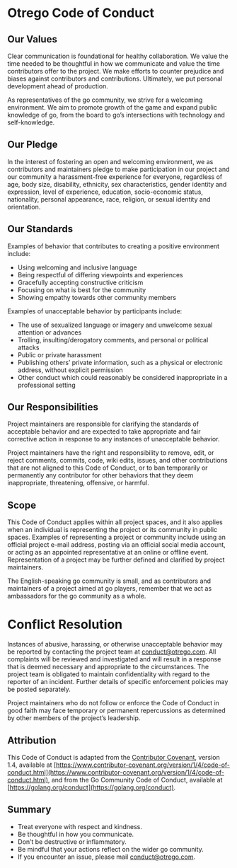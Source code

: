 
# Otrego Code of Conduct

## Our Values

Clear communication is foundational for healthy collaboration. We value the time needed to be thoughtful in how we communicate and value the time contributors offer to the project. We make efforts to counter prejudice and biases against contributors and contributions. Ultimately, we put personal development ahead of production.

As representatives of the go community, we strive for a welcoming environment. We aim to promote growth of the game and expand public knowledge of go, from the board to go’s intersections with technology and self-knowledge.

## Our Pledge

In the interest of fostering an open and welcoming environment, we as contributors and maintainers pledge to make participation in our project and our community a harassment-free experience for everyone, regardless of age, body size, disability, ethnicity, sex characteristics, gender identity and expression, level of experience, education, socio-economic status, nationality, personal appearance, race, religion, or sexual identity and orientation.

## Our Standards

Examples of behavior that contributes to creating a positive environment include:

-   Using welcoming and inclusive language
-   Being respectful of differing viewpoints and experiences
-   Gracefully accepting constructive criticism
-   Focusing on what is best for the community
-   Showing empathy towards other community members
    

Examples of unacceptable behavior by participants include:

-   The use of sexualized language or imagery and unwelcome sexual attention or advances
-   Trolling, insulting/derogatory comments, and personal or political attacks
-   Public or private harassment
-   Publishing others’ private information, such as a physical or electronic address, without explicit permission
-   Other conduct which could reasonably be considered inappropriate in a professional setting

## Our Responsibilities

Project maintainers are responsible for clarifying the standards of acceptable behavior and are expected to take appropriate and fair corrective action in response to any instances of unacceptable behavior.

Project maintainers have the right and responsibility to remove, edit, or reject comments, commits, code, wiki edits, issues, and other contributions that are not aligned to this Code of Conduct, or to ban temporarily or permanently any contributor for other behaviors that they deem inappropriate, threatening, offensive, or harmful.


## Scope

This Code of Conduct applies within all project spaces, and it also applies when an individual is representing the project or its community in public spaces. Examples of representing a project or community include using an official project e-mail address, posting via an official social media account, or acting as an appointed representative at an online or offline event. Representation of a project may be further defined and clarified by project maintainers.

The English-speaking go community is small, and as contributors and maintainers of a project aimed at go players, remember that we act as ambassadors for the go community as a whole.

# Conflict Resolution

Instances of abusive, harassing, or otherwise unacceptable behavior may be reported by contacting the project team at conduct@otrego.com. All complaints will be reviewed and investigated and will result in a response that is deemed necessary and appropriate to the circumstances. The project team is obligated to maintain confidentiality with regard to the reporter of an incident. Further details of specific enforcement policies may be posted separately.

Project maintainers who do not follow or enforce the Code of Conduct in good faith may face temporary or permanent repercussions as determined by other members of the project’s leadership.

## Attribution

This Code of Conduct is adapted from the [Contributor Covenant](https://www.contributor-covenant.org/), version 1.4, available at [https://www.contributor-covenant.org/version/1/4/code-of-conduct.html](https://www.contributor-covenant.org/version/1/4/code-of-conduct.html), and from the Go Community Code of Conduct, available at [https://golang.org/conduct](https://golang.org/conduct).

## Summary

-   Treat everyone with respect and kindness.
-   Be thoughtful in how you communicate.
-   Don’t be destructive or inflammatory.
-   Be mindful that your actions reflect on the wider go community.
-   If you encounter an issue, please mail conduct@otrego.com.


